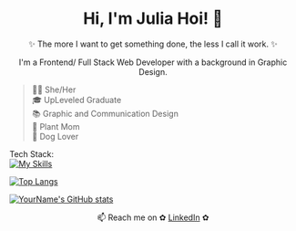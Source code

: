  ## <h1 align="center"> Hi, I'm Julia Hoi! 👋 </h1>
  <p align="center"> ✨ The more I want to get something done, the less I call it work. ✨ </p>


 <p align="center">I'm a Frontend/ Full Stack Web Developer with a background in Graphic Design.</p>


>👩🏻‍ She/Her <br />
>🎓 UpLeveled Graduate <br />
>📚 Graphic and Communication Design <br />
>🌱 Plant Mom <br />
>🐶 Dog Lover <br />



Tech Stack: <br />
[![My Skills](https://skillicons.dev/icons?&perline=6&i=ts,js,html,css,react,nextjs,nodejs,postgresql,figma,emotion,ps,ai)](https://skillicons.dev)


[![Top Langs](https://github-readme-stats.vercel.app/api/top-langs/?username=julxy26)](https://github.com/anuraghazra/github-readme-stats)

[![YourName's GitHub stats](https://github-readme-stats.vercel.app/api?username=julxy26)](https://github.com/anuraghazra/github-readme-stats)

 <p align="center">📫 Reach me on ✿ <a href="https://www.linkedin.com/in/julia-hoi/">LinkedIn</a> ✿</p>

